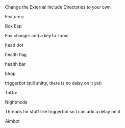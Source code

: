 Change the External Include Directories to your own



Features:

Box Esp

Fov changer and a key to zoom

head dot

health flag

health bar

bhop

triggerbot (still shitty, there is no delay on it yet)



ToDo:

Nightmode

Threads for stuff like triggerbot so I can add a delay on it

Aimbot
